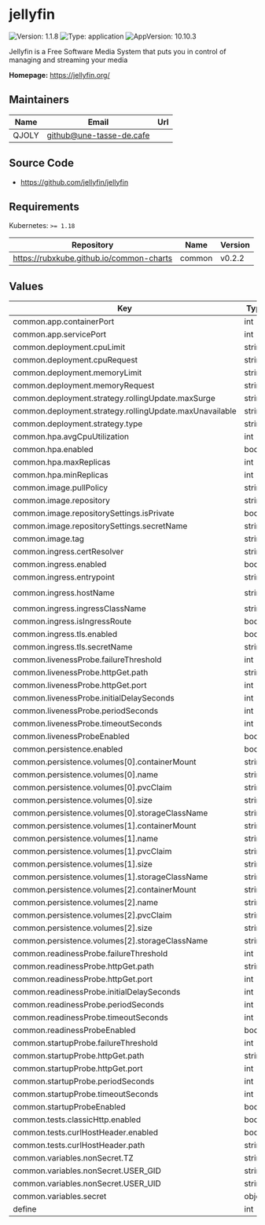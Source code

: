 # jellyfin

![Version: 1.1.8](https://img.shields.io/badge/Version-1.1.8-informational?style=flat-square) ![Type: application](https://img.shields.io/badge/Type-application-informational?style=flat-square) ![AppVersion: 10.10.3](https://img.shields.io/badge/AppVersion-10.10.3-informational?style=flat-square)

Jellyfin is a Free Software Media System that puts you in control of managing and streaming your media

**Homepage:** <https://jellyfin.org/>

## Maintainers

| Name | Email | Url |
| ---- | ------ | --- |
| QJOLY | <github@une-tasse-de.cafe> |  |

## Source Code

* <https://github.com/jellyfin/jellyfin>

## Requirements

Kubernetes: `>= 1.18`

| Repository | Name | Version |
|------------|------|---------|
| https://rubxkube.github.io/common-charts | common | v0.2.2 |

## Values

| Key | Type | Default | Description |
|-----|------|---------|-------------|
| common.app.containerPort | int | `8096` |  |
| common.app.servicePort | int | `80` |  |
| common.deployment.cpuLimit | string | `nil` |  |
| common.deployment.cpuRequest | string | `nil` |  |
| common.deployment.memoryLimit | string | `nil` |  |
| common.deployment.memoryRequest | string | `nil` |  |
| common.deployment.strategy.rollingUpdate.maxSurge | string | `"25%"` |  |
| common.deployment.strategy.rollingUpdate.maxUnavailable | string | `"25%"` |  |
| common.deployment.strategy.type | string | `"RollingUpdate"` |  |
| common.hpa.avgCpuUtilization | int | `50` |  |
| common.hpa.enabled | bool | `false` |  |
| common.hpa.maxReplicas | int | `2` |  |
| common.hpa.minReplicas | int | `1` |  |
| common.image.pullPolicy | string | `"Always"` |  |
| common.image.repository | string | `"jellyfin/jellyfin"` |  |
| common.image.repositorySettings.isPrivate | bool | `false` |  |
| common.image.repositorySettings.secretName | string | `nil` |  |
| common.image.tag | string | `"10.10.3"` |  |
| common.ingress.certResolver | string | `"letsencrypt"` |  |
| common.ingress.enabled | bool | `false` |  |
| common.ingress.entrypoint | string | `"websecure"` |  |
| common.ingress.hostName | string | `"jellyfin.une-tasse-de.cafe"` |  |
| common.ingress.ingressClassName | string | `"istio"` |  |
| common.ingress.isIngressRoute | bool | `true` |  |
| common.ingress.tls.enabled | bool | `true` |  |
| common.ingress.tls.secretName | string | `""` |  |
| common.livenessProbe.failureThreshold | int | `1` |  |
| common.livenessProbe.httpGet.path | string | `"/"` |  |
| common.livenessProbe.httpGet.port | int | `8096` |  |
| common.livenessProbe.initialDelaySeconds | int | `30` |  |
| common.livenessProbe.periodSeconds | int | `60` |  |
| common.livenessProbe.timeoutSeconds | int | `3` |  |
| common.livenessProbeEnabled | bool | `true` |  |
| common.persistence.enabled | bool | `true` |  |
| common.persistence.volumes[0].containerMount | string | `"/data/"` |  |
| common.persistence.volumes[0].name | string | `"data"` |  |
| common.persistence.volumes[0].pvcClaim | string | `""` |  |
| common.persistence.volumes[0].size | string | `"10Gi"` |  |
| common.persistence.volumes[0].storageClassName | string | `""` |  |
| common.persistence.volumes[1].containerMount | string | `"/config/"` |  |
| common.persistence.volumes[1].name | string | `"config"` |  |
| common.persistence.volumes[1].pvcClaim | string | `""` |  |
| common.persistence.volumes[1].size | string | `"2Gi"` |  |
| common.persistence.volumes[1].storageClassName | string | `""` |  |
| common.persistence.volumes[2].containerMount | string | `"/cache/"` |  |
| common.persistence.volumes[2].name | string | `"cache"` |  |
| common.persistence.volumes[2].pvcClaim | string | `""` |  |
| common.persistence.volumes[2].size | string | `"5Gi"` |  |
| common.persistence.volumes[2].storageClassName | string | `""` |  |
| common.readinessProbe.failureThreshold | int | `2` |  |
| common.readinessProbe.httpGet.path | string | `"/"` |  |
| common.readinessProbe.httpGet.port | int | `8096` |  |
| common.readinessProbe.initialDelaySeconds | int | `30` |  |
| common.readinessProbe.periodSeconds | int | `30` |  |
| common.readinessProbe.timeoutSeconds | int | `3` |  |
| common.readinessProbeEnabled | bool | `true` |  |
| common.startupProbe.failureThreshold | int | `20` |  |
| common.startupProbe.httpGet.path | string | `"/"` |  |
| common.startupProbe.httpGet.port | int | `8096` |  |
| common.startupProbe.periodSeconds | int | `10` |  |
| common.startupProbe.timeoutSeconds | int | `1` |  |
| common.startupProbeEnabled | bool | `true` |  |
| common.tests.classicHttp.enabled | bool | `true` |  |
| common.tests.curlHostHeader.enabled | bool | `true` |  |
| common.tests.curlHostHeader.path | string | `"/"` |  |
| common.variables.nonSecret.TZ | string | `"Europe/Paris"` |  |
| common.variables.nonSecret.USER_GID | string | `"1000"` |  |
| common.variables.nonSecret.USER_UID | string | `"1000"` |  |
| common.variables.secret | object | `{}` |  |
| define | int | `8096` |  |

